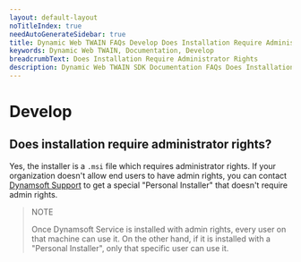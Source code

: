 ```yaml
---
layout: default-layout
noTitleIndex: true
needAutoGenerateSidebar: true
title: Dynamic Web TWAIN FAQs Develop Does Installation Require Administrator Rights
keywords: Dynamic Web TWAIN, Documentation, Develop
breadcrumbText: Does Installation Require Administrator Rights
description: Dynamic Web TWAIN SDK Documentation FAQs Does Installation Require Administrator Rights
---
```


# Develop

## Does installation require administrator rights? 

Yes, the installer is a `.msi` file which requires administrator rights. If your organization doesn't allow end users to have admin rights, you can contact [Dynamsoft Support]({{site.about}}getsupport.html) to get a special "Personal Installer" that doesn't require admin rights.

> NOTE
>  
> Once Dynamsoft Service is installed with admin rights, every user on that machine can use it. On the other hand, if it is installed with a "Personal Installer", only that specific user can use it.